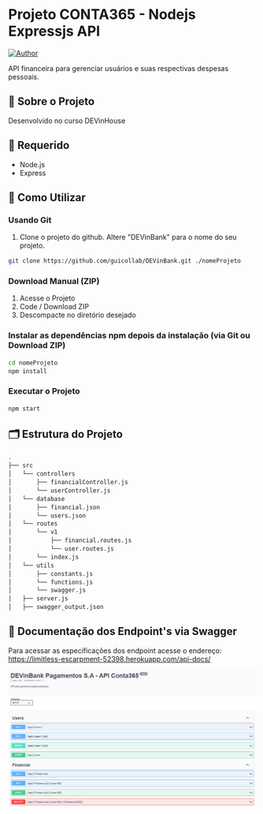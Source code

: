 # Projeto CONTA365 - Nodejs Expressjs API

[![Author](https://img.shields.io/badge/autor-%40guicollab-blue.svg)](https://github.com/guicollab)

API financeira para gerenciar usuários e suas respectivas despesas pessoais.

## 📜 Sobre o Projeto

Desenvolvido no curso DEVinHouse

## 🚨 Requerido

- Node.js
- Express

## 📜 Como Utilizar

### Usando Git

1.  Clone o projeto do github. Altere "DEVinBank" para o nome do seu projeto.

```bash
git clone https://github.com/guicollab/DEVinBank.git ./nomeProjeto
```

### Download Manual (ZIP)

1.  Acesse o Projeto
2.  Code / Download ZIP
3.  Descompacte no diretório desejado

### Instalar as dependências npm depois da instalação (via Git ou Download ZIP)

```bash
cd nomeProjeto
npm install
```

### Executar o Projeto

```bash
npm start
```

## 🗂️ Estrutura do Projeto

```sh
.
├── src
│   └── controllers
│       ├── financialController.js
│       └── userController.js
│   └── database
│       ├── financial.json
│       └── users.json
│   └── routes
│       └── v1
│           ├── financial.routes.js
│           └── user.routes.js
│       └── index.js
│   └── utils
│       ├── constants.js
│       └── functions.js
│       └── swagger.js
│   ├── server.js
│   ├── swagger_output.json
```

## 📜 Documentação dos Endpoint's via Swagger

Para acessar as especificações dos endpoint acesse o endereço: https://limitless-escarpment-52398.herokuapp.com/api-docs/

<img target='_blank' src='https://github.com/guicollab/DEVinBank/blob/main/images/doc-swagger.png' alt='Documentação da API'>
